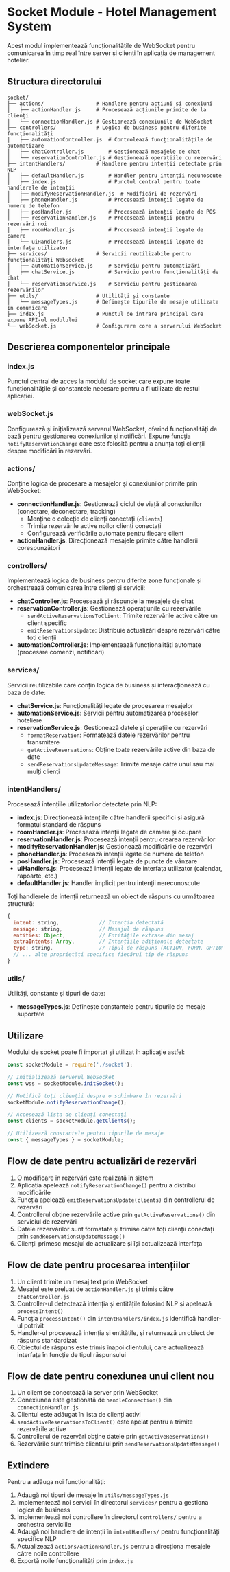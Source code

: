 # Socket Module - Hotel Management System

Acest modul implementează funcționalitățile de WebSocket pentru comunicarea în timp real între server și clienți în aplicația de management hotelier.

## Structura directorului

```
socket/
├── actions/                 # Handlere pentru acțiuni și conexiuni
│   ├── actionHandler.js     # Procesează acțiunile primite de la clienți
│   └── connectionHandler.js # Gestionează conexiunile de WebSocket
├── controllers/             # Logica de business pentru diferite funcționalități
│   ├── automationController.js  # Controlează funcționalitățile de automatizare
│   ├── chatController.js        # Gestionează mesajele de chat
│   └── reservationController.js # Gestionează operațiile cu rezervări
├── intentHandlers/          # Handlere pentru intenții detectate prin NLP
│   ├── defaultHandler.js        # Handler pentru intenții necunoscute
│   ├── index.js                 # Punctul central pentru toate handlerele de intenții
│   ├── modifyReservationHandler.js  # Modificări de rezervări
│   ├── phoneHandler.js          # Procesează intenții legate de numere de telefon
│   ├── posHandler.js            # Procesează intenții legate de POS
│   ├── reservationHandler.js    # Procesează intenții pentru rezervări noi
│   ├── roomHandler.js           # Procesează intenții legate de camere
│   └── uiHandlers.js            # Procesează intenții legate de interfața utilizator
├── services/                # Servicii reutilizabile pentru funcționalități WebSocket
│   ├── automationService.js     # Serviciu pentru automatizări
│   ├── chatService.js           # Serviciu pentru funcționalități de chat
│   └── reservationService.js    # Serviciu pentru gestionarea rezervărilor
├── utils/                   # Utilități și constante
│   └── messageTypes.js      # Definește tipurile de mesaje utilizate în comunicare
├── index.js                 # Punctul de intrare principal care expune API-ul modulului
└── webSocket.js             # Configurare core a serverului WebSocket
```

## Descrierea componentelor principale

### index.js
Punctul central de acces la modulul de socket care expune toate funcționalitățile și constantele necesare pentru a fi utilizate de restul aplicației.

### webSocket.js
Configurează și inițializează serverul WebSocket, oferind funcționalități de bază pentru gestionarea conexiunilor și notificări. Expune funcția `notifyReservationChange` care este folosită pentru a anunța toți clienții despre modificări în rezervări.

### actions/
Conține logica de procesare a mesajelor și conexiunilor primite prin WebSocket:
- **connectionHandler.js**: Gestionează ciclul de viață al conexiunilor (conectare, deconectare, tracking)
  - Menține o colecție de clienți conectați (`clients`)
  - Trimite rezervările active noilor clienți conectați
  - Configurează verificările automate pentru fiecare client
- **actionHandler.js**: Direcționează mesajele primite către handlerii corespunzători

### controllers/
Implementează logica de business pentru diferite zone funcționale și orchestrează comunicarea între clienți și servicii:
- **chatController.js**: Procesează și răspunde la mesajele de chat
- **reservationController.js**: Gestionează operațiunile cu rezervările
  - `sendActiveReservationsToClient`: Trimite rezervările active către un client specific
  - `emitReservationsUpdate`: Distribuie actualizări despre rezervări către toți clienții
- **automationController.js**: Implementează funcționalități automate (procesare comenzi, notificări)

### services/
Servicii reutilizabile care conțin logica de business și interacționează cu baza de date:
- **chatService.js**: Funcționalități legate de procesarea mesajelor
- **automationService.js**: Servicii pentru automatizarea proceselor hoteliere
- **reservationService.js**: Gestionează datele și operațiile cu rezervări
  - `formatReservation`: Formatează datele rezervărilor pentru transmitere
  - `getActiveReservations`: Obține toate rezervările active din baza de date
  - `sendReservationsUpdateMessage`: Trimite mesaje către unul sau mai mulți clienți

### intentHandlers/
Procesează intențiile utilizatorilor detectate prin NLP:
- **index.js**: Direcționează intențiile către handlerii specifici și asigură formatul standard de răspuns
- **roomHandler.js**: Procesează intenții legate de camere și ocupare
- **reservationHandler.js**: Procesează intenții pentru crearea rezervărilor
- **modifyReservationHandler.js**: Gestionează modificările de rezervări
- **phoneHandler.js**: Procesează intenții legate de numere de telefon
- **posHandler.js**: Procesează intenții legate de puncte de vânzare
- **uiHandlers.js**: Procesează intenții legate de interfața utilizator (calendar, rapoarte, etc.)
- **defaultHandler.js**: Handler implicit pentru intenții nerecunoscute

Toți handlerele de intenții returnează un obiect de răspuns cu următoarea structură:
```javascript
{
  intent: string,             // Intenția detectată
  message: string,            // Mesajul de răspuns
  entities: Object,           // Entitățile extrase din mesaj
  extraIntents: Array,        // Intențiile adiționale detectate
  type: string,               // Tipul de răspuns (ACTION, FORM, OPTIONS, etc.)
  // ... alte proprietăți specifice fiecărui tip de răspuns
}
```

### utils/
Utilități, constante și tipuri de date:
- **messageTypes.js**: Definește constantele pentru tipurile de mesaje suportate

## Utilizare

Modulul de socket poate fi importat și utilizat în aplicație astfel:

```javascript
const socketModule = require('./socket');

// Inițializează serverul WebSocket
const wss = socketModule.initSocket();

// Notifică toți clienții despre o schimbare în rezervări
socketModule.notifyReservationChange();

// Accesează lista de clienți conectați
const clients = socketModule.getClients();

// Utilizează constantele pentru tipurile de mesaje
const { messageTypes } = socketModule;
```

## Flow de date pentru actualizări de rezervări

1. O modificare în rezervări este realizată în sistem
2. Aplicația apelează `notifyReservationChange()` pentru a distribui modificările
3. Funcția apelează `emitReservationsUpdate(clients)` din controllerul de rezervări
4. Controllerul obține rezervările active prin `getActiveReservations()` din serviciul de rezervări
5. Datele rezervărilor sunt formatate și trimise către toți clienții conectați prin `sendReservationsUpdateMessage()`
6. Clienții primesc mesajul de actualizare și își actualizează interfața

## Flow de date pentru procesarea intențiilor

1. Un client trimite un mesaj text prin WebSocket
2. Mesajul este preluat de `actionHandler.js` și trimis către `chatController.js`
3. Controller-ul detectează intenția și entitățile folosind NLP și apelează `processIntent()`
4. Funcția `processIntent()` din `intentHandlers/index.js` identifică handler-ul potrivit
5. Handler-ul procesează intenția și entitățile, și returnează un obiect de răspuns standardizat
6. Obiectul de răspuns este trimis înapoi clientului, care actualizează interfața în funcție de tipul răspunsului

## Flow de date pentru conexiunea unui client nou

1. Un client se conectează la server prin WebSocket
2. Conexiunea este gestionată de `handleConnection()` din `connectionHandler.js`
3. Clientul este adăugat în lista de clienți activi
4. `sendActiveReservationsToClient()` este apelat pentru a trimite rezervările active
5. Controllerul de rezervări obține datele prin `getActiveReservations()`
6. Rezervările sunt trimise clientului prin `sendReservationsUpdateMessage()`

## Extindere

Pentru a adăuga noi funcționalități:

1. Adaugă noi tipuri de mesaje în `utils/messageTypes.js`
2. Implementează noi servicii în directorul `services/` pentru a gestiona logica de business
3. Implementează noi controllere în directorul `controllers/` pentru a orchestra serviciile
4. Adaugă noi handlere de intenții în `intentHandlers/` pentru funcționalități specifice NLP
5. Actualizează `actions/actionHandler.js` pentru a direcționa mesajele către noile controllere
6. Exportă noile funcționalități prin `index.js` 